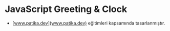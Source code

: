 # JavaScript Greeting & Clock
- [www.patika.dev](www.patika.dev) eğitimleri kapsamında tasarlanmıştır.